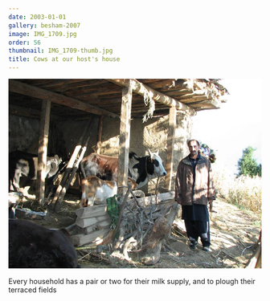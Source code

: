 ```yaml
---
date: 2003-01-01
gallery: besham-2007
image: IMG_1709.jpg
order: 56
thumbnail: IMG_1709-thumb.jpg
title: Cows at our host's house
---
```


![Cows at our host's house](./IMG_1709.jpg)

Every household has a pair or two for their milk supply, and to plough their terraced fields